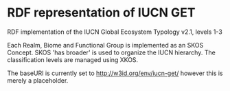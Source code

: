# RDF representation of IUCN GET

RDF implementation of the IUCN Global Ecosystem Typology v2.1, levels 1-3 

Each Realm, Biome and Functional Group is implemented as an SKOS Concept. 
SKOS 'has broader' is used to organize the IUCN hierarchy. 
The classification levels are managed using XKOS. 

The baseURI is currently set to http://w3id.org/env/iucn-get/ however this is merely a placeholder.